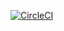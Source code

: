 [![CircleCI](https://circleci.com/gh/dostolu/boundingbox.svg?style=svg)](https://circleci.com/gh/dostolu/boundingbox)